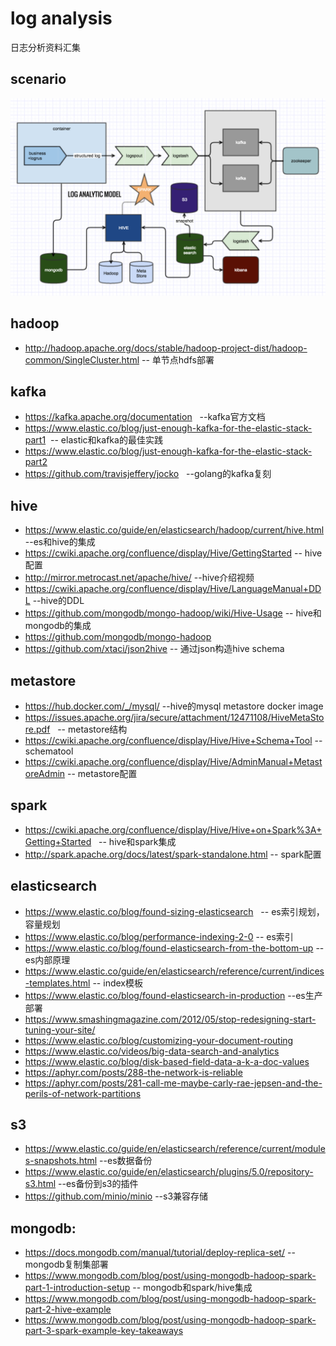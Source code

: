 # log analysis
日志分析资料汇集

## scenario
![scenario](log.png)

## hadoop
* http://hadoop.apache.org/docs/stable/hadoop-project-dist/hadoop-common/SingleCluster.html  -- 单节点hdfs部署

## kafka
* https://kafka.apache.org/documentation   --kafka官方文档
* https://www.elastic.co/blog/just-enough-kafka-for-the-elastic-stack-part1  -- elastic和kafka的最佳实践
* https://www.elastic.co/blog/just-enough-kafka-for-the-elastic-stack-part2
* https://github.com/travisjeffery/jocko   --golang的kafka复刻

## hive
* https://www.elastic.co/guide/en/elasticsearch/hadoop/current/hive.html --es和hive的集成
* https://cwiki.apache.org/confluence/display/Hive/GettingStarted -- hive配置
* http://mirror.metrocast.net/apache/hive/ --hive介绍视频
* https://cwiki.apache.org/confluence/display/Hive/LanguageManual+DDL --hive的DDL
* https://github.com/mongodb/mongo-hadoop/wiki/Hive-Usage -- hive和mongodb的集成
* https://github.com/mongodb/mongo-hadoop 
* https://github.com/xtaci/json2hive -- 通过json构造hive schema

## metastore
* https://hub.docker.com/_/mysql/  --hive的mysql metastore docker image
* https://issues.apache.org/jira/secure/attachment/12471108/HiveMetaStore.pdf   -- metastore结构
* https://cwiki.apache.org/confluence/display/Hive/Hive+Schema+Tool -- schematool
* https://cwiki.apache.org/confluence/display/Hive/AdminManual+MetastoreAdmin -- metastore配置

## spark
* https://cwiki.apache.org/confluence/display/Hive/Hive+on+Spark%3A+Getting+Started   -- hive和spark集成
* http://spark.apache.org/docs/latest/spark-standalone.html -- spark配置

## elasticsearch
* https://www.elastic.co/blog/found-sizing-elasticsearch   -- es索引规划，容量规划
* https://www.elastic.co/blog/performance-indexing-2-0 -- es索引
* https://www.elastic.co/blog/found-elasticsearch-from-the-bottom-up --es内部原理
* https://www.elastic.co/guide/en/elasticsearch/reference/current/indices-templates.html -- index模板
* https://www.elastic.co/blog/found-elasticsearch-in-production --es生产部署
* https://www.smashingmagazine.com/2012/05/stop-redesigning-start-tuning-your-site/
* https://www.elastic.co/blog/customizing-your-document-routing
* https://www.elastic.co/videos/big-data-search-and-analytics
* https://www.elastic.co/blog/disk-based-field-data-a-k-a-doc-values
* https://aphyr.com/posts/288-the-network-is-reliable
* https://aphyr.com/posts/281-call-me-maybe-carly-rae-jepsen-and-the-perils-of-network-partitions

## s3
* https://www.elastic.co/guide/en/elasticsearch/reference/current/modules-snapshots.html  --es数据备份
* https://www.elastic.co/guide/en/elasticsearch/plugins/5.0/repository-s3.html --es备份到s3的插件
* https://github.com/minio/minio  --s3兼容存储

## mongodb:
* https://docs.mongodb.com/manual/tutorial/deploy-replica-set/ -- mongodb复制集部署
* https://www.mongodb.com/blog/post/using-mongodb-hadoop-spark-part-1-introduction-setup -- mongodb和spark/hive集成
* https://www.mongodb.com/blog/post/using-mongodb-hadoop-spark-part-2-hive-example
* https://www.mongodb.com/blog/post/using-mongodb-hadoop-spark-part-3-spark-example-key-takeaways

